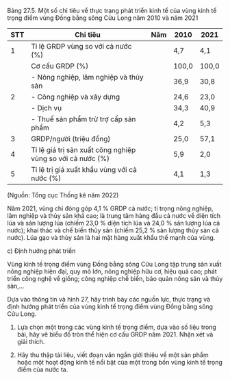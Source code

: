 Bảng 27.5. Một số chỉ tiêu về thực trạng phát triển kinh tế của vùng kinh tế trọng điểm vùng Đồng bằng sông Cửu Long năm 2010 và năm 2021

| STT | Chỉ tiêu | Năm | 2010 | 2021 |
|-----|----------|-----|------|------|
| 1 | Tỉ lệ GRDP vùng so với cả nước (%) | | 4,7 | 4,1 |
| | Cơ cấu GRDP (%) | | 100,0 | 100,0 |
| | - Nông nghiệp, lâm nghiệp và thủy sản | | 36,9 | 30,8 |
| 2 | - Công nghiệp và xây dựng | | 24,6 | 23,0 |
| | - Dịch vụ | | 34,3 | 40,9 |
| | - Thuế sản phẩm trừ trợ cấp sản phẩm | | 4,2 | 5,3 |
| 3 | GRDP/người (triệu đồng) | | 25,0 | 57,1 |
| 4 | Tỉ lệ giá trị sản xuất công nghiệp vùng so với cả nước (%) | | 5,9 | 2,0 |
| 5 | Tỉ lệ trị giá xuất khẩu vùng với cả nước (%) | | 4,1 | 1,3 |

(Nguồn: Tổng cục Thống kê năm 2022)

Năm 2021, vùng chỉ đóng góp 4,1 % GRDP cả nước; tỉ trọng nông nghiệp, lâm nghiệp và thủy sản khá cao; là trung tâm hàng đầu cả nước về diện tích lúa và sản lượng lúa (chiếm 23,0 % diện tích lúa và 24,0 % sản lượng lúa cả nước); khai thác và chế biến thủy sản (chiếm 25,2 % sản lượng thủy sản cả nước). Lúa gạo và thủy sản là hai mặt hàng xuất khẩu thế mạnh của vùng.

c) Định hướng phát triển

Vùng kinh tế trọng điểm vùng Đồng bằng sông Cửu Long tập trung sản xuất nông nghiệp hiện đại, quy mô lớn, nông nghiệp hữu cơ, hiệu quả cao; phát triển công nghệ về giống; công nghiệp chế biến, bảo quản nông sản và thủy sản,...

Dựa vào thông tin và hình 27, hãy trình bày các nguồn lực, thực trạng và định hướng phát triển của vùng kinh tế trọng điểm vùng Đồng bằng sông Cửu Long.

1. Lựa chọn một trong các vùng kinh tế trọng điểm, dựa vào số liệu trong bài, hãy vẽ biểu đồ tròn thể hiện cơ cấu GRDP năm 2021. Nhận xét và giải thích.

2. Hãy thu thập tài liệu, viết đoạn văn ngắn giới thiệu về một sản phẩm hoặc một hoạt động kinh tế nổi bật của một trong bốn vùng kinh tế trọng điểm của nước ta.